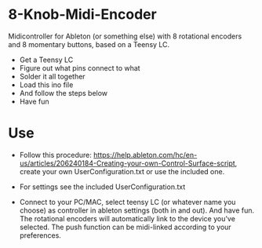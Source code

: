 # 8-Knob-Midi-Encoder
Midicontroller for Ableton (or something else) with 8 rotational encoders and 8 momentary buttons, based on a Teensy LC.

- Get a Teensy LC
- Figure out what pins connect to what
- Solder it all together
- Load this ino file
- And follow the steps below
- Have fun

# Use
- Follow this procedure: https://help.ableton.com/hc/en-us/articles/206240184-Creating-your-own-Control-Surface-script, create your own UserConfiguration.txt or use the included one.

- For settings see the included UserConfiguration.txt

- Connect to your PC/MAC, select teensy LC (or whatever name you choose) as controller in ableton settings (both in and out). And have fun. The rotational encoders will automatically link to the device you've selected. The push function can be midi-linked according to your preferences.


